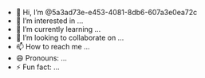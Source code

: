 - 👋 Hi, I’m @5a3ad73e-e453-4081-8db6-607a3e0ea72c
- 👀 I’m interested in ...
- 🌱 I’m currently learning ...
- 💞️ I’m looking to collaborate on ...
- 📫 How to reach me ...
- 😄 Pronouns: ...
- ⚡ Fun fact: ...

<!---
5a3ad73e-e453-4081-8db6-607a3e0ea72c/5a3ad73e-e453-4081-8db6-607a3e0ea72c is a ✨ special ✨ repository because its `README.md` (this file) appears on your GitHub profile.
You can click the Preview link to take a look at your changes.
--->

